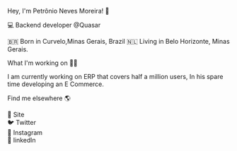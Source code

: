 Hey, I'm Petrônio Neves Moreira! 👋

💻 Backend developer @Quasar

🇧🇷 Born in Curvelo,Minas Gerais, Brazil
🇳🇱 Living in Belo Horizonte, Minas Gerais.

What I'm working on 👨‍💻


I am currently working on ERP that covers half a million users, 
In his spare time developing an E Commerce.

Find me elsewhere 🌎<br>

🚀 Site<br>
🐦 Twitter<br>
📸 Instagram<br>
💼 linkedln
